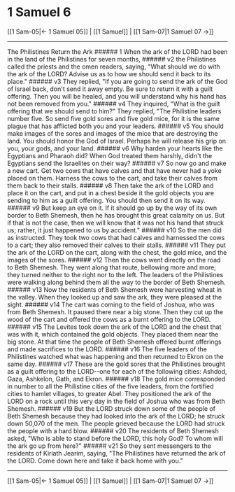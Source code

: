 # 1 Samuel 6

[[1 Sam-05|← 1 Samuel 05]] | [[1 Samuel]] | [[1 Sam-07|1 Samuel 07 →]]
***

The Philistines Return the Ark ###### 1 When the ark of the LORD had been in the land of the Philistines for seven months, ###### v2 the Philistines called the priests and the omen readers, saying, "What should we do with the ark of the LORD? Advise us as to how we should send it back to its place." ###### v3 They replied, "If you are going to send the ark of the God of Israel back, don't send it away empty. Be sure to return it with a guilt offering. Then you will be healed, and you will understand why his hand has not been removed from you." ###### v4 They inquired, "What is the guilt offering that we should send to him?" They replied, "The Philistine leaders number five. So send five gold sores and five gold mice, for it is the same plague that has afflicted both you and your leaders. ###### v5 You should make images of the sores and images of the mice that are destroying the land. You should honor the God of Israel. Perhaps he will release his grip on you, your gods, and your land. ###### v6 Why harden your hearts like the Egyptians and Pharaoh did? When God treated them harshly, didn't the Egyptians send the Israelites on their way? ###### v7 So now go and make a new cart. Get two cows that have calves and that have never had a yoke placed on them. Harness the cows to the cart, and take their calves from them back to their stalls. ###### v8 Then take the ark of the LORD and place it on the cart, and put in a chest beside it the gold objects you are sending to him as a guilt offering. You should then send it on its way. ###### v9 But keep an eye on it. If it should go up by the way of its own border to Beth Shemesh, then he has brought this great calamity on us. But if that is not the case, then we will know that it was not his hand that struck us; rather, it just happened to us by accident." ###### v10 So the men did as instructed. They took two cows that had calves and harnessed the cows to a cart; they also removed their calves to their stalls. ###### v11 They put the ark of the LORD on the cart, along with the chest, the gold mice, and the images of the sores. ###### v12 Then the cows went directly on the road to Beth Shemesh. They went along that route, bellowing more and more; they turned neither to the right nor to the left. The leaders of the Philistines were walking along behind them all the way to the border of Beth Shemesh. ###### v13 Now the residents of Beth Shemesh were harvesting wheat in the valley. When they looked up and saw the ark, they were pleased at the sight. ###### v14 The cart was coming to the field of Joshua, who was from Beth Shemesh. It paused there near a big stone. Then they cut up the wood of the cart and offered the cows as a burnt offering to the LORD. ###### v15 The Levites took down the ark of the LORD and the chest that was with it, which contained the gold objects. They placed them near the big stone. At that time the people of Beth Shemesh offered burnt offerings and made sacrifices to the LORD. ###### v16 The five leaders of the Philistines watched what was happening and then returned to Ekron on the same day. ###### v17 These are the gold sores that the Philistines brought as a guilt offering to the LORD--one for each of the following cities: Ashdod, Gaza, Ashkelon, Gath, and Ekron. ###### v18 The gold mice corresponded in number to all the Philistine cities of the five leaders, from the fortified cities to hamlet villages, to greater Abel. They positioned the ark of the LORD on a rock until this very day in the field of Joshua who was from Beth Shemesh. ###### v19 But the LORD struck down some of the people of Beth Shemesh because they had looked into the ark of the LORD; he struck down 50,070 of the men. The people grieved because the LORD had struck the people with a hard blow. ###### v20 The residents of Beth Shemesh asked, "Who is able to stand before the LORD, this holy God? To whom will the ark go up from here?" ###### v21 So they sent messengers to the residents of Kiriath Jearim, saying, "The Philistines have returned the ark of the LORD. Come down here and take it back home with you."

***
[[1 Sam-05|← 1 Samuel 05]] | [[1 Samuel]] | [[1 Sam-07|1 Samuel 07 →]]

